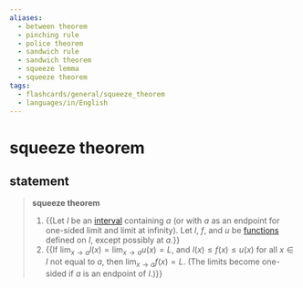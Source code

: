 ```yaml
---
aliases:
  - between theorem
  - pinching rule
  - police theorem
  - sandwich rule
  - sandwich theorem
  - squeeze lemma
  - squeeze theorem
tags:
  - flashcards/general/squeeze_theorem
  - languages/in/English
---
```


# squeeze theorem

## statement

> __squeeze theorem__
>
> 1. {{Let $I$ be an [interval](interval%20(mathematics).md) containing $a$ (or with $a$ as an endpoint for one-sided limit and limit at infinity). Let $l$, $f$, and $u$ be [functions](function%20(mathematics).md) defined on $I$, except possibly at $a$.}}
> 2. {{If $\lim_{x\to{}a}l(x)=\lim_{x\to{}a}u(x)=L$, and $l(x)\le{f(x)}\le{u(x)}$ for all $x\in{I}$ not equal to $a$, then $\lim_{x\to{}a}f(x)=L$. (The limits become one-sided if $a$ is an endpoint of $I$.)}} <!--SR:!2024-01-30,36,270!2024-01-17,26,270-->
